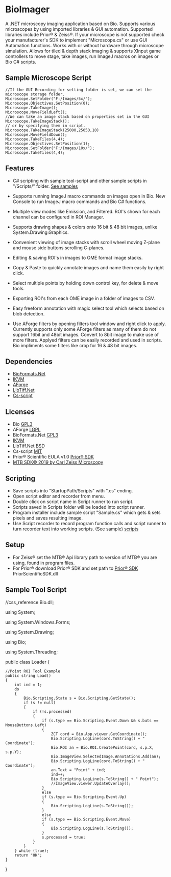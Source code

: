 # BioImager

A .NET microscopy imaging application based on Bio. Supports various microscopes by using imported libraries & GUI automation. Supported libraries include Prior® & Zeiss®. If your microscope is not supported check your manufacturer's SDK to implement "Microscope.cs" or use GUI Automation functions. Works with or without hardware through microscope simulation. Allows for tiled & depth stack imaging & supports XInput game controllers to move stage, take images, run ImageJ macros on images or Bio C# scripts.

## Sample Microscope Script
```
//If the GUI Recording for setting folder is set, we can set the microscope storage folder.
Microscope.SetFolder("F:/Images/5x/");
Microscope.Objectives.SetPosition(0);
Microscope.TakeImage();
Microscope.MoveFieldLeft();
//We can take an image stack based on properties set in the GUI
Microscope.TakeImageStack();
// or by specifying them in script.
Microscope.TakeImageStack(25000,25050,10)
Microscope.MoveFieldDown();
Microscope.TakeTiles(4,4);
Microscope.Objectives.SetPosition(1);
Microscope.SetFolder("F:/Images/10x/");
Microscope.TakeTiles(4,4);
```


## Features

- C# scripting with sample tool-script and other sample scripts in "/Scripts/" folder. [See samples](https://github.com/BioMicroscopy/BioImage-Scripts)

- Supports running ImageJ macro commands on images open in Bio. New Console to run ImageJ macro commands and Bio C# functions.

- Multiple view modes like Emission, and Filtered. ROI's shown for each channel can be configured in ROI Manager.

- Supports drawing shapes & colors onto 16 bit & 48 bit images, unlike System.Drawing.Graphics.

- Convenient viewing of image stacks with scroll wheel moving Z-plane and mouse side buttons scrolling C-planes.

- Editing & saving ROI's in images to OME format image stacks.

- Copy & Paste to quickly annotate images and name them easily by right click.

- Select multiple points by holding down control key, for delete & move tools. 

- Exporting ROI's from each OME image in a folder of images to CSV.

- Easy freeform annotation with magic select tool which selects based on blob detection.

- Use AForge filters by opening filters tool window and right click to apply. Currently supports only some AForge filters as many of them do not support 16bit and 48bit images. Convert to 8bit image to make use of more filters. Applyed filters can be easily recorded and used in scripts. Bio impliments some filters like crop for 16 & 48 bit images.

## Dependencies
- [BioFormats.Net](https://github.com/GDanovski/BioFormats.Net)
- [IKVM](http://www.ikvm.net/)
- [AForge](http://www.aforgenet.com/)
- [LibTiff.Net](https://bitmiracle.com/libtiff/)
- [Cs-script](https://github.com/oleg-shilo/cs-script/blob/master/LICENSE)

## Licenses
- Bio [GPL3](https://www.gnu.org/licenses/gpl-3.0.en.html)
- AForge [LGPL](http://www.aforgenet.com/framework/license.html)
- BioFormats.Net [GPL3](https://www.gnu.org/licenses/gpl-3.0.en.html)
- [IKVM](https://github.com/gluck/ikvm/blob/master/LICENSE)
- LibTiff.Net [BSD](https://bitmiracle.com/libtiff/)
- Cs-script [MIT](https://github.com/oleg-shilo/cs-script/blob/master/LICENSE)
- Prior® Scientific EULA v1.0 [Prior® SDK](https://www.prior.com/wp-content/themes/prior-scientific/download.php?file=13594)
- [MTB SDK© 2019 by Carl Zeiss Microscopy](https://www.zeiss.com/microscopy/en/service-support/downloads/micro-toolbox.html)

## Scripting
-  Save scripts into "StartupPath/Scripts" with ".cs" ending.
-  Open script editor and recorder from menu.
-  Double click on script name in Script runner to run script.
-  Scripts saved in Scripts folder will be loaded into script runner.
-  Program installer include sample script "Sample.cs" which gets & sets pixels and saves resulting image.
-  Use Script recorder to record program function calls and script runner to turn recorder text into working scripts. (See sample) [scripts](https://github.com/BioMicroscopy/BioImage-Scripts)

## Setup
- For Zeiss® set the MTB® Api library path to version of MTB® you are using, found in program files.
- For Prior® download Prior® SDK and set path to [Prior® SDK](https://www.prior.com/wp-content/themes/prior-scientific/download.php?file=13594) PriorScientificSDK.dll

## Sample Tool Script

//css_reference Bio.dll;

using System;

using System.Windows.Forms;

using System.Drawing;

using Bio;

using System.Threading;

public class Loader
{

	//Point ROI Tool Example
	public string Load()
	{
		int ind = 1;
		do
		{
			Bio.Scripting.State s = Bio.Scripting.GetState();
			if (s != null)
			{
				if (!s.processed)
				{
					if (s.type == Bio.Scripting.Event.Down && s.buts == MouseButtons.Left)
					{
						ZCT cord = Bio.App.viewer.GetCoordinate();
						Bio.Scripting.LogLine(cord.ToString() + " Coordinate");
						Bio.ROI an = Bio.ROI.CreatePoint(cord, s.p.X, s.p.Y);
						Bio.ImageView.SelectedImage.Annotations.Add(an);
						Bio.Scripting.LogLine(cord.ToString() + " Coordinate");
						an.Text = "Point" + ind;
						ind++;
						Bio.Scripting.LogLine(s.ToString() + " Point");
						//ImageView.viewer.UpdateOverlay();
					}
					else
					if (s.type == Bio.Scripting.Event.Up)
					{
						Bio.Scripting.LogLine(s.ToString());
					}
					else
					if (s.type == Bio.Scripting.Event.Move)
					{
						Bio.Scripting.LogLine(s.ToString());
					}
					s.processed = true;
				}
			}
		} while (true);
		return "OK";
	}
}


